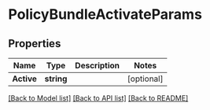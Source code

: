 # PolicyBundleActivateParams

## Properties
Name | Type | Description | Notes
------------ | ------------- | ------------- | -------------
**Active** | **string** |  | [optional] 

[[Back to Model list]](../README.md#documentation-for-models) [[Back to API list]](../README.md#documentation-for-api-endpoints) [[Back to README]](../README.md)


